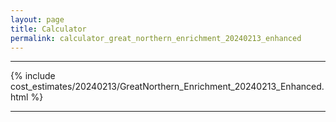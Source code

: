 ```yaml
---
layout: page
title: Calculator
permalink: calculator_great_northern_enrichment_20240213_enhanced
---
```


___

{% include cost_estimates/20240213/GreatNorthern_Enrichment_20240213_Enhanced.html %}

___

